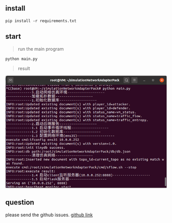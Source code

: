 
## install
```shell
pip install -r requirements.txt
```
## start
> run the main program
```shell
python main.py
```
>result

![](./docs/imgs/start_result.png)
## question
please send the github issues.
[github link](https://github.com/righstar2020/simulationNetworkAdapterPack)
